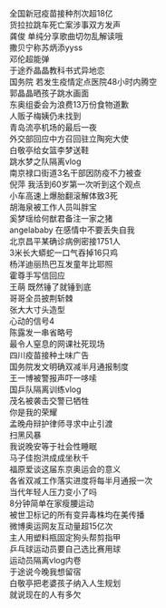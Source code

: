 全国新冠疫苗接种剂次超18亿  
货拉拉跳车死亡案涉事双方发声  
龚俊 单纯分享歌曲切勿乱解读哦  
撒贝宁称苏炳添yyss  
邓伦超能弹  
于途乔晶晶教科书式异地恋  
国务院 若发生疫情定点医院48小时内腾空  
郭晶晶晒孩子跳水画面  
东奥组委会为浪费13万份食物道歉  
人贩子梅姨仍未找到  
青岛流亭机场的最后一夜  
外交部回应中方召回驻立陶宛大使  
白敬亭给女篮李梦送鞋  
跳水梦之队隔离vlog  
南京禄口街道3名干部因防疫不力被查  
倪萍 我活到60岁第一次听到这个观点  
小车高速上爆胎翻滚解体致3死  
胡海泉被工作人员叫胖宝  
奚梦瑶给何猷君备注一家之猪  
angelababy 在感情中不要丢失自我  
北京昌平某确诊病例密接1751人  
3米长大蟒蛇一口气吞掉16只鸡  
杨洋迪丽热巴互发童年比耶照  
霍尊手写信回应  
王萌 既然锤了就锤到底  
哥哥全员披荆斩棘  
张大大寸头造型  
心动的信号4  
陈露发一串省略号  
最令人窒息的网课社死现场  
四川疫苗接种土味广告  
国务院发文明确双减半月通报制度  
王一博被警报声吓一哆嗦  
国乒队隔离训练vlog  
茂名被袭击交警已牺牲  
你是我的荣耀  
孟晚舟辩护律师寻求中止引渡  
扫黑风暴  
我说晚安等于社会性睡眠  
马子佳抱洪成成坐秋千  
福原爱谈这届东京奥运会的意义  
各省双减工作落实进度将每半月通报一次  
当代年轻人压力变小了吗  
8分钟简单在家瘦腰运动  
被世卫标记的所有变异毒株均在美传播  
微博奥运网友互动量超15亿次  
主人用塑料瓶固定狗头帮剪指甲  
乒乓球运动员要自己选比赛用球  
运动员隔离vlog内卷  
于途说今晚我想留宿  
白敬亭把老婆孩子纳入人生规划  
就说现在的人有多欠  
